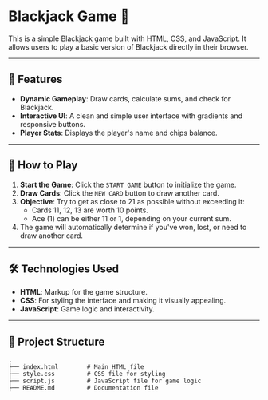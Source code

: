 
# Blackjack Game 🎴

This is a simple Blackjack game built with HTML, CSS, and JavaScript. It allows users to play a basic version of Blackjack directly in their browser.

---

## 📜 Features
- **Dynamic Gameplay**: Draw cards, calculate sums, and check for Blackjack.
- **Interactive UI**: A clean and simple user interface with gradients and responsive buttons.
- **Player Stats**: Displays the player's name and chips balance.

---

## 🚀 How to Play
1. **Start the Game**: Click the `START GAME` button to initialize the game.
2. **Draw Cards**: Click the `NEW CARD` button to draw another card.
3. **Objective**: Try to get as close to 21 as possible without exceeding it:
   - Cards 11, 12, 13 are worth 10 points.
   - Ace (1) can be either 11 or 1, depending on your current sum.
4. The game will automatically determine if you've won, lost, or need to draw another card.

---

## 🛠️ Technologies Used
- **HTML**: Markup for the game structure.
- **CSS**: For styling the interface and making it visually appealing.
- **JavaScript**: Game logic and interactivity.

---

## 📂 Project Structure
```plaintext
.
├── index.html        # Main HTML file
├── style.css         # CSS file for styling
├── script.js         # JavaScript file for game logic
├── README.md         # Documentation file
